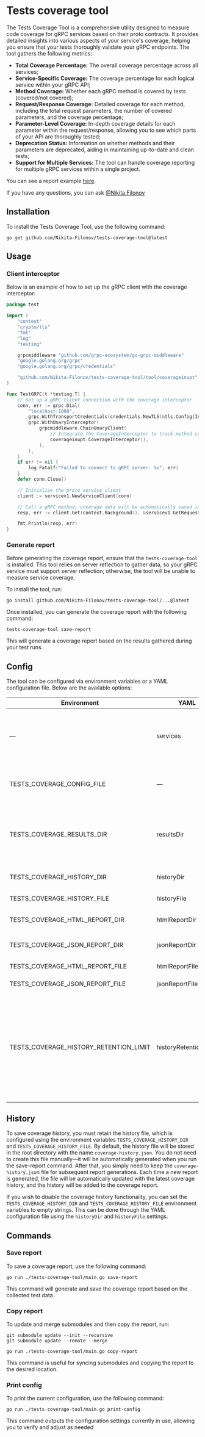# Tests coverage tool

The Tests Coverage Tool is a comprehensive utility designed to measure code coverage for gRPC services based on their
proto contracts. It provides detailed insights into various aspects of your service's coverage, helping you ensure that
your tests thoroughly validate your gRPC endpoints. The tool gathers the following metrics:

- **Total Coverage Percentage:** The overall coverage percentage across all services;
- **Service-Specific Coverage:** The coverage percentage for each logical service within your gRPC API;
- **Method Coverage:** Whether each gRPC method is covered by tests (covered/not covered);
- **Request/Response Coverage:** Detailed coverage for each method, including the total request parameters, the number
  of covered parameters, and the coverage percentage;
- **Parameter-Level Coverage:** In-depth coverage details for each parameter within the request/response, allowing you
  to see which parts of your API are thoroughly tested;
- **Deprecation Status:** Information on whether methods and their parameters are deprecated, aiding in maintaining
  up-to-date and clean tests;
- **Support for Multiple Services:** The tool can handle coverage reporting for multiple gRPC services within a single
  project.

You can see a report example [here](https://nikita-filonov.github.io/tests-coverage-tool/).

If you have any questions, you can ask [@Nikita Filonov](https://t.me/sound_right)

## Installation

To install the Tests Coverage Tool, use the following command:

````shell
go get github.com/Nikita-Filonov/tests-coverage-tool@latest

````

## Usage

### Client interceptor

Below is an example of how to set up the gRPC client with the coverage interceptor:

```go
package test

import (
	"context"
	"crypto/tls"
	"fmt"
	"log"
	"testing"

	grpcmiddleware "github.com/grpc-ecosystem/go-grpc-middleware"
	"google.golang.org/grpc"
	"google.golang.org/grpc/credentials"

	"github.com/Nikita-Filonov/tests-coverage-tool/tool/coverageinupt"
)

func TestGRPC(t *testing.T) {
	// Set up a gRPC client connection with the coverage interceptor
	conn, err := grpc.Dial(
		"localhost:1000",
		grpc.WithTransportCredentials(credentials.NewTLS(&tls.Config{InsecureSkipVerify: true})),
		grpc.WithUnaryInterceptor(
			grpcmiddleware.ChainUnaryClient(
				// Integrate the CoverageInterceptor to track method coverage
				coverageinupt.CoverageInterceptor(),
			),
		),
	)
	if err != nil {
		log.Fatalf("Failed to connect to gRPC server: %v", err)
	}
	defer conn.Close()

	// Initialize the proto service client
	client := servicev1.NewServiceClient(conn)

	// Call a gRPC method; coverage data will be automatically saved in the specified directory
	resp, err := client.Get(context.Background(), &servicev1.GetRequest{})

	fmt.Println(resp, err)
}

```

### Generate report

Before generating the coverage report, ensure that the `tests-coverage-tool` is installed. This tool relies on server
reflection to gather data, so your gRPC service must support server reflection; otherwise, the tool will be unable to
measure service coverage.

To install the tool, run:

```shell
go install github.com/Nikita-Filonov/tests-coverage-tool/...@latest
```

Once installed, you can generate the coverage report with the following command:

```shell
tests-coverage-tool save-report

```

This will generate a coverage report based on the results gathered during your test runs.

## Config

The tool can be configured via environment variables or a YAML configuration file. Below are the available options:

| Environment                            | YAML                  | Default               | Example                                                                                                                                                                                                                                   |
|----------------------------------------|-----------------------|-----------------------|-------------------------------------------------------------------------------------------------------------------------------------------------------------------------------------------------------------------------------------------|
| —                                      | services              | —                     | Defines the gRPC services to monitor. See the example configuration file at [./docs/config-example.yaml](docs/config-example.yaml)                                                                                                        |
| TESTS_COVERAGE_CONFIG_FILE             | —                     | —                     | Path to the YAML configuration file. Example: [./docs/config-example.yaml](docs/config-example.yaml)                                                                                                                                      |
| TESTS_COVERAGE_RESULTS_DIR             | resultsDir            | .                     | Directory where coverage results will be stored. Example: if set to `./tests`, results will be stored in `./tests/coverage-results`                                                                                                       |
| TESTS_COVERAGE_HISTORY_DIR             | historyDir            | .                     | Directory where the history will be saved                                                                                                                                                                                                 |
| TESTS_COVERAGE_HISTORY_FILE            | historyFile           | coverage-history.json | Name of the history file                                                                                                                                                                                                                  |
| TESTS_COVERAGE_HTML_REPORT_DIR         | htmlReportDir         | .                     | Directory where the HTML report will be saved                                                                                                                                                                                             |
| TESTS_COVERAGE_JSON_REPORT_DIR         | jsonReportDir         | .                     | Directory where the JSON report will be saved                                                                                                                                                                                             |
| TESTS_COVERAGE_HTML_REPORT_FILE        | htmlReportFile        | index.html            | Name of the HTML report file                                                                                                                                                                                                              |
| TESTS_COVERAGE_JSON_REPORT_FILE        | jsonReportFile        | coverage-report.json  | Name of the JSON report file                                                                                                                                                                                                              |
| TESTS_COVERAGE_HISTORY_RETENTION_LIMIT | historyRetentionLimit | 30                    | Defines the maximum number of the most recent coverage history records to be retained. In this case, the value `30` means that only the latest 30 entries in the coverage history will be preserved, and older entries will be discarded. |

## History

To save coverage history, you must retain the history file, which is configured using the environment variables
`TESTS_COVERAGE_HISTORY_DIR` and `TESTS_COVERAGE_HISTORY_FILE`. By default, the history file will be stored in the root
directory with the name `coverage-history.json`. You do not need to create this file manually—it will be automatically
generated when you run the save-report command. After that, you simply need to keep the `coverage-history.jso`n file for
subsequent report generations. Each time a new report is generated, the file will be automatically updated with the
latest coverage history, and the history will be added to the coverage report.

If you wish to disable the coverage history functionality, you can set the `TESTS_COVERAGE_HISTORY_DIR` and
`TESTS_COVERAGE_HISTORY_FILE` environment variables to empty strings. This can be done through the YAML configuration
file using the `historyDir` and `historyFile` settings.

## Commands

### Save report

To save a coverage report, use the following command:

```shell
go run ./tests-coverage-tool/main.go save-report
```

This command will generate and save the coverage report based on the collected test data.

### Copy report

To update and merge submodules and then copy the report, run:

```shell
git submodule update --init --recursive
git submodule update --remote --merge

go run ./tests-coverage-tool/main.go copy-report

```

This command is useful for syncing submodules and copying the report to the desired location.

### Print config

To print the current configuration, use the following command:

```shell
go run ./tests-coverage-tool/main.go print-config

```

This command outputs the configuration settings currently in use, allowing you to verify and adjust as needed


